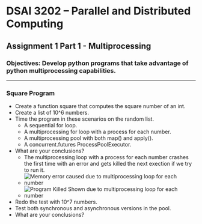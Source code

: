 # DSAI 3202 – Parallel and Distributed Computing  
## Assignment 1 Part 1 - Multiprocessing 
### Objectives: Develop python programs that take advantage of python multiprocessing capabilities.
---
### Square Program
- Create a function square that computes the square number of an int.
- Create a list of 10^6 numbers.
- Time the program in these scenarios on the random list.
    - A sequential for loop.
    - A multiprocessing for loop with a process for each number.
    - A multiprocessing pool with both map() and apply().
    - A concurrent.futures ProcessPoolExecutor.
- What are your conclusions?
    - The multiprocessing loop with a process for each number crashes the first time with an error and gets killed the next exection if we try to run it.
    - ![Memory error caused due to multiprocessing loop for each number](DSAI3202_Parallel_Lab1/memory_error.png)
    - ![Program Killed Shown due to multiprocessing loop for each number](DSAI3202_Parallel_Lab1/killed_error.png)
- Redo the test with 10^7 numbers. 
- Test both synchronous and asynchronous versions in the pool. 
- What are your conclusions?

